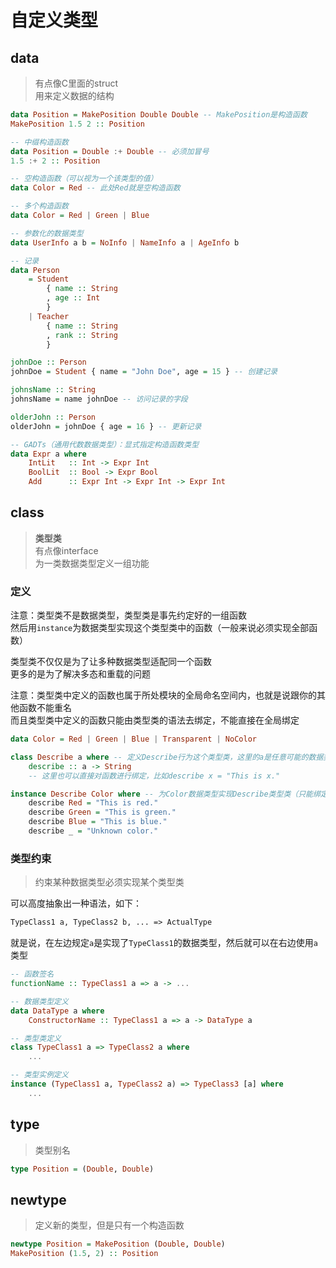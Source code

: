 ---
---

# 自定义类型

## data

>有点像C里面的struct  
>用来定义数据的结构

```haskell
data Position = MakePosition Double Double -- MakePosition是构造函数
MakePosition 1.5 2 :: Position

-- 中缀构造函数
data Position = Double :+ Double -- 必须加冒号
1.5 :+ 2 :: Position

-- 空构造函数（可以视为一个该类型的值）
data Color = Red -- 此处Red就是空构造函数

-- 多个构造函数
data Color = Red | Green | Blue

-- 参数化的数据类型
data UserInfo a b = NoInfo | NameInfo a | AgeInfo b

-- 记录
data Person
    = Student
        { name :: String
        , age :: Int
        }
    | Teacher
        { name :: String
        , rank :: String
        }

johnDoe :: Person
johnDoe = Student { name = "John Doe", age = 15 } -- 创建记录

johnsName :: String
johnsName = name johnDoe -- 访问记录的字段

olderJohn :: Person
olderJohn = johnDoe { age = 16 } -- 更新记录

-- GADTs（通用代数数据类型）：显式指定构造函数类型
data Expr a where
    IntLit   :: Int -> Expr Int
    BoolLit  :: Bool -> Expr Bool
    Add      :: Expr Int -> Expr Int -> Expr Int
```

## class

>**类型类**  
>有点像interface  
>为一类数据类型定义一组功能

### 定义

注意：类型类不是数据类型，类型类是事先约定好的一组函数  
然后用`instance`为数据类型实现这个类型类中的函数（一般来说必须实现全部函数）

类型类不仅仅是为了让多种数据类型适配同一个函数  
更多的是为了解决多态和重载的问题

注意：类型类中定义的函数也属于所处模块的全局命名空间内，也就是说跟你的其他函数不能重名  
而且类型类中定义的函数只能由类型类的语法去绑定，不能直接在全局绑定

```haskell
data Color = Red | Green | Blue | Transparent | NoColor

class Describe a where -- 定义Describe行为这个类型类，这里的a是任意可能的数据类型
    describe :: a -> String
    -- 这里也可以直接对函数进行绑定，比如describe x = "This is x."

instance Describe Color where -- 为Color数据类型实现Describe类型类（只能绑定Describe中出现过的函数）
    describe Red = "This is red."
    describe Green = "This is green."
    describe Blue = "This is blue."
    describe _ = "Unknown color."
```

### 类型约束

>约束某种数据类型必须实现某个类型类

可以高度抽象出一种语法，如下：

```txt
TypeClass1 a, TypeClass2 b, ... => ActualType
```

就是说，在左边规定`a`是实现了`TypeClass1`的数据类型，然后就可以在右边使用`a`类型

```haskell
-- 函数签名
functionName :: TypeClass1 a => a -> ...

-- 数据类型定义
data DataType a where
    ConstructorName :: TypeClass1 a => a -> DataType a

-- 类型类定义
class TypeClass1 a => TypeClass2 a where
    ...

-- 类型实例定义
instance (TypeClass1 a, TypeClass2 a) => TypeClass3 [a] where
    ...
```

## type

>类型别名

```haskell
type Position = (Double, Double)
```

## newtype

>定义新的类型，但是只有一个构造函数

```haskell
newtype Position = MakePosition (Double, Double)
MakePosition (1.5, 2) :: Position
```
